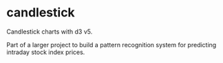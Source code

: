 # candlestick
Candlestick charts with d3 v5.

Part of a larger project to build a pattern recognition system for predicting intraday stock index prices.
